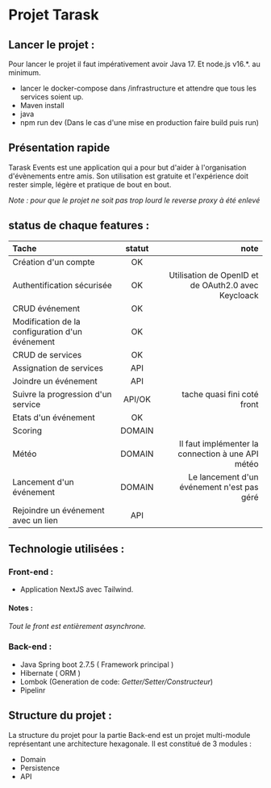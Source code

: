 # Projet Tarask

## Lancer le projet :

Pour lancer le projet il faut impérativement avoir Java 17. Et node.js v16.*. au minimum.

- lancer le docker-compose dans /infrastructure et attendre que tous les services soient up.
- Maven install
- java 
- npm run dev (Dans le cas d'une mise en production faire build puis run)

## Présentation rapide

Tarask Events est une application qui a pour but d'aider à l'organisation d'évènements
entre amis.
Son utilisation est gratuite et l'expérience doit rester simple, légère et pratique de bout
en bout.

*Note : pour que le projet ne soit pas trop lourd le reverse proxy à été enlevé*

## status de chaque features :

| Tache                                           | statut |                                                note |
|:------------------------------------------------|:------:|----------------------------------------------------:|
| Création d'un compte                            |   OK   |                                                     |
| Authentification sécurisée                      |   OK   | Utilisation de OpenID et de OAuth2.0 avec Keycloack |
| CRUD événement                                  |   OK   |                                                     |
| Modification de la configuration d'un événement |   OK   |                                                     |
| CRUD de services                                |   OK   |                                                     |
| Assignation de services                         |  API   |                                                     |
| Joindre un événement                            |  API   |                                                     |
| Suivre la progression d'un service              | API/OK |                         tache quasi fini coté front |
| Etats d'un événement                            |   OK   |                                                     |
| Scoring                                         | DOMAIN |                                                     |
| Météo                                           | DOMAIN |   Il faut implémenter la connection à une API météo |
| Lancement d'un événement                        | DOMAIN |          Le lancement d'un événement n'est pas géré |
| Rejoindre un événement avec un lien             |  API   |                                                     |


## Technologie utilisées :

### Front-end :

- Application NextJS avec Tailwind.

#### Notes : 

*Tout le front est entièrement asynchrone.*

### Back-end :

- Java Spring boot 2.7.5 ( Framework principal )
- Hibernate ( ORM )
- Lombok (Generation de code: *Getter/Setter/Constructeur*)
- Pipelinr

##  Structure du projet :

La structure du projet pour la partie Back-end est un projet multi-module représentant une architecture hexagonale.
Il est constitué de 3 modules : 
- Domain
- Persistence
- API



